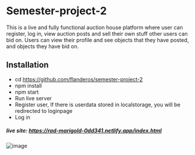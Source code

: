 # Semester-project-2

This is a live and fully functional auction house platform where user can register, log in, view auction posts and sell their own stuff other users can bid on. Users can view their profile and see objects that they have posted, and objects they have bid on. 

## Installation

- cd https://github.com/flanderos/semester-project-2
- npm install
- npm start
- Run live server
- Register user, If there is userdata stored in localstorage, you will be redirected to loginpage
- Log in

##### live site: https://rad-marigold-0dd341.netlify.app/index.html

![image](https://github.com/flanderos/semester-project-2/assets/24903009/f794cbee-ed02-4ee5-895e-6adb760ddbac)


